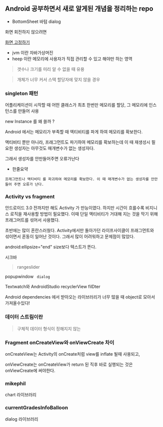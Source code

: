 
## Android 공부하면서 새로 알게된 개념을 정리하는 repo

- BottomSheet 바텀 dialog


화면 회전하지 않으려면

 [화면 고정하기](https://www.crocus.co.kr/1672?category=22652)



- jvm 이란 자바가상머진
- heep 이란 메모리에 사용자가 직접 관리할 수 있고 해야만 하는 영역
> 갯수나 크기를 미리 알 수 없을 때 유용

> 개체가 너무 커서 스택 할당자에 맞지 않을 경우
  
  ### **singleton** 패턴

  어플리케이션이 시작할 때 어떤 클래스가 최초 한번만 메모리를 할당, 그 메모리에 인스턴스를 만들어 사용

  new Instance 를 왜 쓸까 ?

  Android 에서는 메모리가 부족할 때 액티비티를 파게 하여 메모리를 확보한다.

  액티비티 뿐만 아니라, 프래그먼트도 파기하여 메모리를 확보하는데 
  이 때 재생성시 필요한 생성자는 아무것도 매개변수가 없는 생성자다.

   그래서 생성자를 안만들어주면 오류가난다

  - 한줄요약
  ~~~
  프래그먼트나 액티비티 를 파괴하여 메모리를 확보한다. 이 때 매개변수가 없는 생성자를 안만들어 주면 오류가 난다.
  ~~~

  ### Activity vs fragment

  안드로이드 3.0 전까지만 해도 Activity 가 만능이였다. 하지만 시간이 흐를수록 비지니스 로직을 재사용할 방법이 필요했다. 이때 단일 액티비티가 거대해 지는 것을 막기 위해 프래그머트를 섞어서 사용했다.

  초반에는 많이 혼란스러웠다. Activity에서만 돌아가던 라이프사이클이 프래그먼트와 섞이면서 혼동이 일어난 것이다. 그래서 많이 어려워하고 문제점이 많았다.


android:ellipsize="end" size보다 텍스트가 뜬다.
    
시크바
>rangeslider 

popupwindow     ``` dialog```

Textwatch와 AndroidStudio recyclerView filDter

Android dependencies 에서 받아오는 라이브러리가 너무 많을 때 object로 모아서 가져올수있다!

    
### 데이터 스트림이란

> 구체적 데이터 형식이 정해지지 않는


### Fragment onCreateView와 onViewCreate 차이

onCreateView는 Activity의 onCreate처럼 view를 inflate 될때 사용되고,

onViewCreate는 onCreateView가 return 된 직후 바로 실행되는 것은 onViewCreate에 써야한다.

### mikephil
chart 라이브러리

### currentGradesInfoBalloon

dialog 라이브러리
